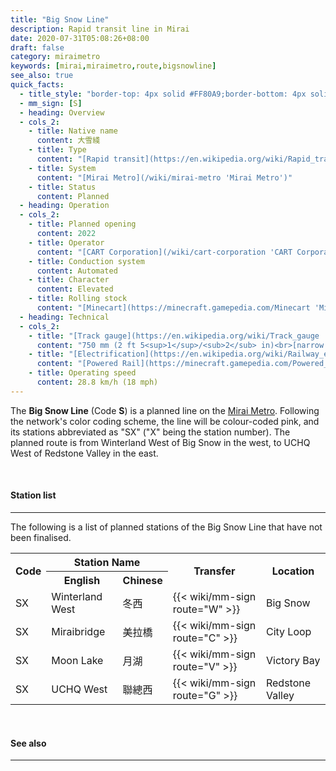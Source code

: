 ```yaml
---
title: "Big Snow Line"
description: Rapid transit line in Mirai
date: 2020-07-31T05:08:26+08:00
draft: false
category: miraimetro
keywords: [mirai,miraimetro,route,bigsnowline]
see_also: true
quick_facts:
  - title_style: "border-top: 4px solid #FF80A9;border-bottom: 4px solid #FF80A9;padding:2px 0;"
  - mm_sign: [S]
  - heading: Overview
  - cols_2:
    - title: Native name
      content: 大雪綫
    - title: Type
      content: "[Rapid transit](https://en.wikipedia.org/wiki/Rapid_transit 'Rapid transit')"
    - title: System
      content: "[Mirai Metro](/wiki/mirai-metro 'Mirai Metro')"
    - title: Status
      content: Planned
  - heading: Operation
  - cols_2:
    - title: Planned opening
      content: 2022
    - title: Operator
      content: "[CART Corporation](/wiki/cart-corporation 'CART Corporation')"
    - title: Conduction system
      content: Automated
    - title: Character
      content: Elevated
    - title: Rolling stock
      content: "[Minecart](https://minecraft.gamepedia.com/Minecart 'Minecart')<br>(Pink [Concrete](https://minecraft.gamepedia.com/Concrete 'Concrete'))"
  - heading: Technical
  - cols_2:
    - title: "[Track gauge](https://en.wikipedia.org/wiki/Track_gauge 'Track gauge')"
      content: "750 mm (2 ft ​5<sup>1</sup>/<sub>2</sub> in)<br>[narrow gauge](https://en.wikipedia.org/wiki/Narrow-gauge_railway 'Narrow-gauge railway')"
    - title: "[Electrification](https://en.wikipedia.org/wiki/Railway_electrification_system 'Railway electrification system')"
      content: "[Powered Rail](https://minecraft.gamepedia.com/Powered_Rail 'Powered Rail')"
    - title: Operating speed
      content: 28.8 km/h (18 mph)
---
```


The **Big Snow Line** (Code **S**) is a planned line on the [Mirai Metro](/wiki/mirai-metro "Mirai Metro"). Following the network's color coding scheme, the line will be colour-coded pink, and its stations abbreviated as "SX" ("X" being the station number). The planned route is from Winterland West of Big Snow in the west, to UCHQ West of Redstone Valley in the east.

<br>

#### Station list

---

The following is a list of planned stations of the Big Snow Line that have not been finalised.

<div class="table-responsive">
  <table class="table table-sm table-bordered table-700 text-center">
    <tr class="thead-light">
      <th rowspan="2">Code</th>
      <th colspan="2">Station Name</th>
      <th rowspan="2">Transfer</th>
      <th rowspan="2">Location</th>
    </tr>
    <tr class="thead-light">
      <th>English</th>
      <th>Chinese</th>
    </tr>
    <tr>
      <td>
        <span class="station-code station-code-sm station-code-sl rounded-circle"><span class="invisible">SX</span></span>
      </td>
      <td>Winterland West</td>
      <td>冬西</td>
      <td>
        {{< wiki/mm-sign route="W" >}}
      </td>
      <td>Big Snow</td>
    </tr>
    <tr>
      <td>
        <span class="station-code station-code-sm station-code-sl rounded-circle"><span class="invisible">SX</span></span>
      </td>
      <td>Miraibridge</td>
      <td>美拉橋</td>
      <td>
        {{< wiki/mm-sign route="C" >}}
      </td>
      <td>City Loop</td>
    </tr>
    <tr>
      <td>
        <span class="station-code station-code-sm station-code-sl rounded-circle"><span class="invisible">SX</span></span>
      </td>
      <td>Moon Lake</td>
      <td>月湖</td>
      <td>
        {{< wiki/mm-sign route="V" >}}
      </td>
      <td>Victory Bay</td>
    </tr>
    <tr>
      <td>
        <span class="station-code station-code-sm station-code-sl rounded-circle"><span class="invisible">SX</span></span>
      </td>
      <td>UCHQ West</td>
      <td>聯總西</td>
      <td>
        {{< wiki/mm-sign route="G" >}}
      </td>
      <td>Redstone Valley</td>
    </tr>
  </table>
</div>

<br>

#### See also

---